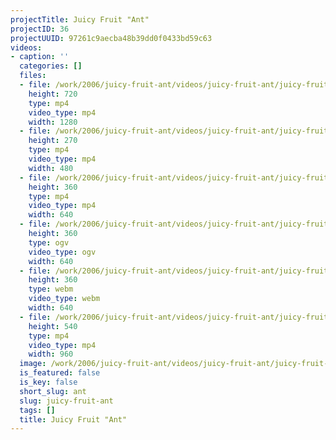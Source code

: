 ```yaml
---
projectTitle: Juicy Fruit "Ant"
projectID: 36
projectUUID: 97261c9aecba48b39dd0f0433bd59c63
videos:
- caption: ''
  categories: []
  files:
  - file: /work/2006/juicy-fruit-ant/videos/juicy-fruit-ant/juicy-fruit-ant-1280x720.mp4
    height: 720
    type: mp4
    video_type: mp4
    width: 1280
  - file: /work/2006/juicy-fruit-ant/videos/juicy-fruit-ant/juicy-fruit-ant-480x270.mp4
    height: 270
    type: mp4
    video_type: mp4
    width: 480
  - file: /work/2006/juicy-fruit-ant/videos/juicy-fruit-ant/juicy-fruit-ant-640x360.mp4
    height: 360
    type: mp4
    video_type: mp4
    width: 640
  - file: /work/2006/juicy-fruit-ant/videos/juicy-fruit-ant/juicy-fruit-ant-640x360.ogv
    height: 360
    type: ogv
    video_type: ogv
    width: 640
  - file: /work/2006/juicy-fruit-ant/videos/juicy-fruit-ant/juicy-fruit-ant-640x360.webm
    height: 360
    type: webm
    video_type: webm
    width: 640
  - file: /work/2006/juicy-fruit-ant/videos/juicy-fruit-ant/juicy-fruit-ant-960x540.mp4
    height: 540
    type: mp4
    video_type: mp4
    width: 960
  image: /work/2006/juicy-fruit-ant/videos/juicy-fruit-ant/juicy-fruit-ant.03.jpg
  is_featured: false
  is_key: false
  short_slug: ant
  slug: juicy-fruit-ant
  tags: []
  title: Juicy Fruit "Ant"
---
```

